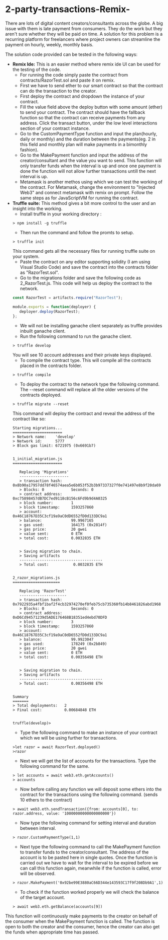 # 2-party-transactions-Remix-
There are lots of digital content creators/consultants across the globe. A big issue with them is late payment from consumers. They do the work but they aren't sure whether they will be paid on time. A solution for this problem is a recurring platform for freelancers where project owners can streamline the payment on hourly, weekly, monthly basis.

The solution code provided can be tested in the following ways:
- **Remix Ide:** This is an easier method where remix ide UI can be used for the testing of the code.
  - For running the code simply paste the contract from contracts/RazorTest.sol and paste it on remix.
  - First we have to send ether to our smart contract so that the contract can do the transaction to the creator.
  - First deploy the contract and dropdown the instance of your contract.
  - Fill the value field above the deploy button with some amount (ether) to send your contract. The contract should have the fallback function so that the contract can receive payments from any address. Click the transact button, under the low level interactions section of your contract instance.
  - Go to the CustomPaymentType function and input the plan(hourly, daily or monthly) and the duration between the payments(eg. 2 in this field and monthly plan will make payments in a bimonthly fashion). 
  - Go to the MakePayment function and input the address of the creator/consultant and the value you want to send. This function will only transfer funds when the interval is up and once one payment is done the function will not allow further transactions untill the next interval is up.
  - Metamask is another methos using which we can test the working of the contract. For Metamask, change the environment to "Injected Web3" and connect metamask with remix on prompt. Follow the same steps as for JavaScriptVM for running the contract.
- **Truffle suite:** This method gives a bit more control to the user and an insight into the working.
  - Install truffle in your working directory : 
  ```shell
  > npm install -g truffle
  ```
  - Then run the command and follow the promts to setup.
  ```shell
  > truffle init
  ``` 
  This command gets all the necessary files for running truffle suite on your system.
  - Paste the contract on any editor supporting solidity (I am using Visual Studio Code) and save the contract into the contracts folder as "RazorTest.sol".
  - Go to the migrations folder and save the following code as 2_RazorTest.js. This code will help us deploy the contract to the network. 
  ```javascript
  const RazorTest = artifacts.require("RazorTest");

  module.exports = function(deployer) {
     deployer.deploy(RazorTest);
  };
  ```
  - We will not be installing ganache client separately as truffle provides inbuilt ganache client.
  - Run the following command to run the ganache client.
  ```shell
  > truffle develop
  ```
  You will see 10 account addresses and their private keys displayed.
  - To compile the contract type. This will compile all the contracts placed in the contracts folder.
  ```shell
  > truffle compile
  ```
  - To deploy the contract to the network type the following command. The --reset command will replace all the older versions of the contracts deployed.
  ```shell
  > truffle migrate --reset
  ```
  This command will deploy the contract and reveal the address of the contract like so:
  ```shell
  Starting migrations...
  ======================
  > Network name:    'develop'
  > Network id:      5777
  > Block gas limit: 6721975 (0x6691b7)


  1_initial_migration.js
  ======================

     Replacing 'Migrations'
     ----------------------
     > transaction hash:    0x8b90a17957dd78f46574aea5e6b053f52b3b97337327f0e741497e8b9f20da69
     > Blocks: 0            Seconds: 0
     > contract address:    0xc75898457dB7DC7ed9118cB156c6Fd9b9d4A0325
     > block number:        1
     > block timestamp:     1593257860
     > account:             0x46C18767D35C3cf19a9aC0dD6552fD0d133DC9a1
     > balance:             99.9967165
     > gas used:            164175 (0x2814f)
     > gas price:           20 gwei
     > value sent:          0 ETH
     > total cost:          0.0032835 ETH


     > Saving migration to chain.
     > Saving artifacts
     -------------------------------------
     > Total cost:           0.0032835 ETH


  2_razor_migrations.js
  =====================

     Replacing 'RazorTest'
     ---------------------
     > transaction hash:    0x7922935a4fbf1baf2f4cb32974270ef0feb75cb735360fb14b8461826abd1968
     > Blocks: 0            Seconds: 0
     > contract address:    0xD6Cd94571239d5ADE176468B18351ed4ebd70DFD
     > block number:        3
     > block timestamp:     1593257860
     > account:             0x46C18767D35C3cf19a9aC0dD6552fD0d133DC9a1
     > balance:             99.9923047
     > gas used:            178249 (0x2b849)
     > gas price:           20 gwei
     > value sent:          0 ETH
     > total cost:          0.00356498 ETH


     > Saving migration to chain.
     > Saving artifacts
     -------------------------------------
     > Total cost:          0.00356498 ETH


  Summary
  =======
  > Total deployments:   2
  > Final cost:          0.00684848 ETH


  truffle(develop)>
  ```
  - Type the following command to make an instance of your contract which we will be using further for transactions.
  ```shell
  >let razor = await RazorTest.deployed()
  >razor
  ```
  - Next we will get the list of accounts for the transactions. Type the following command for the same.
  ```shell
  > let accounts = await web3.eth.getAccounts()
  > accounts
  ```
  - Now before calling any function we will deposit some ethers into the contract for the transactions using the following command. (sends 10 ethers to the contract)
  ```shell
  > await web3.eth.sendTransaction({from: accounts[0], to: razor.address, value: '10000000000000000000'})
  ```
  - Now type the following command for setting interval and duration between interval.
  ```shell
  > razor.CustomPaymentType(1,1)
  ```
  - Next type the following command to call the MakePayment function to transfer funds to the creator/consultant. The address of the account is to be pasted here in single quotes. Once the function is carried out we have to wait for the interval to be expired before we can call this function again, meanwhile if the function is called, error will be observed.
  ```shell
  > razor.MakePayment('0x92be99E3880aC66D344e143593C17f9f208Db9A1',1) 
  ```
  - To check if the function worked properly we will check the balance of the target account.
  ```shell
  > await web3.eth.getBalance(accounts[9])
  ```
This function will continuously make payments to the creator on behalf of the consumer when the MakePayment function is called. The function is open to both the creator and the consumer, hence the creator can also get the funds when appropriate time has passed.
